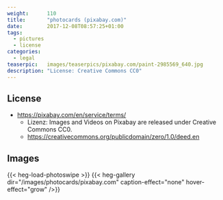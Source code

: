 ```yaml
---
weight:      110
title:       "photocards (pixabay.com)"
date:        2017-12-08T08:57:25+01:00
tags:
  - pictures
  - license
categories:
  - legal
teaserpic:   images/teaserpics/pixabay.com/paint-2985569_640.jpg
description: "License: Creative Commons CC0"
---
```



## License
* https://pixabay.com/en/service/terms/
  * Lizenz: Images and Videos on Pixabay are released under Creative Commons CC0.
  * https://creativecommons.org/publicdomain/zero/1.0/deed.en

## Images
{{< heg-load-photoswipe >}}
{{< heg-gallery dir="/images/photocards/pixabay.com" caption-effect="none" hover-effect="grow" />}} 

